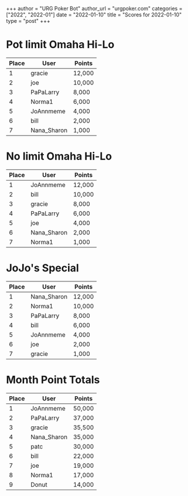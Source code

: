 +++
author = "URG Poker Bot"
author_url = "urgpoker.com"
categories = ["2022", "2022-01"]
date = "2022-01-10"
title = "Scores for 2022-01-10"
type = "post"
+++
# Pot limit Omaha Hi-Lo

| Place | User | Points |
|-------|------|--------|
| 1 | gracie | 12,000 |
| 2 | joe | 10,000 |
| 3 | PaPaLarry | 8,000 |
| 4 | Norma1 | 6,000 |
| 5 | JoAnnmeme | 4,000 |
| 6 | bill | 2,000 |
| 7 | Nana_Sharon | 1,000 |

# No limit Omaha Hi-Lo

| Place | User | Points |
|-------|------|--------|
| 1 | JoAnnmeme | 12,000 |
| 2 | bill | 10,000 |
| 3 | gracie | 8,000 |
| 4 | PaPaLarry | 6,000 |
| 5 | joe | 4,000 |
| 6 | Nana_Sharon | 2,000 |
| 7 | Norma1 | 1,000 |

# JoJo's Special

| Place | User | Points |
|-------|------|--------|
| 1 | Nana_Sharon | 12,000 |
| 2 | Norma1 | 10,000 |
| 3 | PaPaLarry | 8,000 |
| 4 | bill | 6,000 |
| 5 | JoAnnmeme | 4,000 |
| 6 | joe | 2,000 |
| 7 | gracie | 1,000 |

# Month Point Totals

| Place | User | Points |
|-------|------|--------|
| 1 | JoAnnmeme | 50,000 |
| 2 | PaPaLarry | 37,000 |
| 3 | gracie | 35,500 |
| 4 | Nana_Sharon | 35,000 |
| 5 | patc | 30,000 |
| 6 | bill | 22,000 |
| 7 | joe | 19,000 |
| 8 | Norma1 | 17,000 |
| 9 | Donut | 14,000 |
